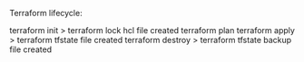 Terraform lifecycle:

terraform init > terraform lock hcl file created
terraform plan 
terraform apply > terraform tfstate file created
terraform destroy > terraform tfstate backup file created